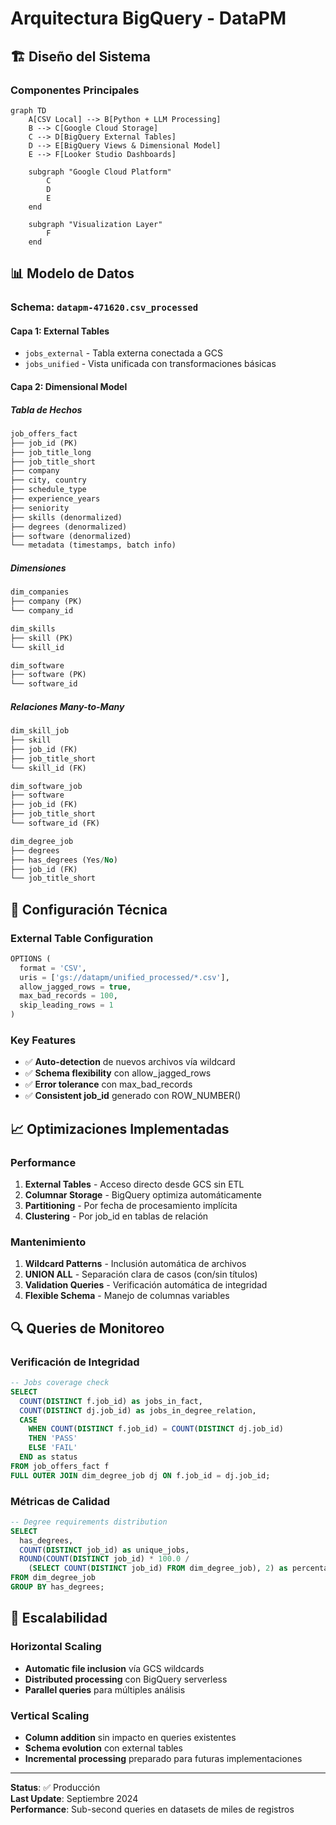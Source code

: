 # Arquitectura BigQuery - DataPM

## 🏗️ Diseño del Sistema

### Componentes Principales

```mermaid
graph TD
    A[CSV Local] --> B[Python + LLM Processing]
    B --> C[Google Cloud Storage]
    C --> D[BigQuery External Tables]
    D --> E[BigQuery Views & Dimensional Model]
    E --> F[Looker Studio Dashboards]
    
    subgraph "Google Cloud Platform"
        C
        D
        E
    end
    
    subgraph "Visualization Layer"
        F
    end
```

## 📊 Modelo de Datos

### Schema: `datapm-471620.csv_processed`

#### Capa 1: External Tables
- `jobs_external` - Tabla externa conectada a GCS
- `jobs_unified` - Vista unificada con transformaciones básicas

#### Capa 2: Dimensional Model

##### Tabla de Hechos
```sql
job_offers_fact
├── job_id (PK)
├── job_title_long
├── job_title_short  
├── company
├── city, country
├── schedule_type
├── experience_years
├── seniority
├── skills (denormalized)
├── degrees (denormalized)  
├── software (denormalized)
└── metadata (timestamps, batch info)
```

##### Dimensiones
```sql
dim_companies
├── company (PK)
└── company_id

dim_skills  
├── skill (PK)
└── skill_id

dim_software
├── software (PK)
└── software_id
```

##### Relaciones Many-to-Many
```sql
dim_skill_job
├── skill
├── job_id (FK)
├── job_title_short
└── skill_id (FK)

dim_software_job  
├── software
├── job_id (FK)
├── job_title_short
└── software_id (FK)

dim_degree_job
├── degrees
├── has_degrees (Yes/No)
├── job_id (FK)
└── job_title_short
```

## 🔧 Configuración Técnica

### External Table Configuration
```sql
OPTIONS (
  format = 'CSV',
  uris = ['gs://datapm/unified_processed/*.csv'],
  allow_jagged_rows = true,
  max_bad_records = 100,
  skip_leading_rows = 1
)
```

### Key Features
- ✅ **Auto-detection** de nuevos archivos vía wildcard
- ✅ **Schema flexibility** con allow_jagged_rows
- ✅ **Error tolerance** con max_bad_records
- ✅ **Consistent job_id** generado con ROW_NUMBER()

## 📈 Optimizaciones Implementadas

### Performance
1. **External Tables** - Acceso directo desde GCS sin ETL
2. **Columnar Storage** - BigQuery optimiza automáticamente
3. **Partitioning** - Por fecha de procesamiento implícita
4. **Clustering** - Por job_id en tablas de relación

### Mantenimiento
1. **Wildcard Patterns** - Inclusión automática de archivos
2. **UNION ALL** - Separación clara de casos (con/sin títulos)
3. **Validation Queries** - Verificación automática de integridad
4. **Flexible Schema** - Manejo de columnas variables

## 🔍 Queries de Monitoreo

### Verificación de Integridad
```sql
-- Jobs coverage check
SELECT 
  COUNT(DISTINCT f.job_id) as jobs_in_fact,
  COUNT(DISTINCT dj.job_id) as jobs_in_degree_relation,
  CASE 
    WHEN COUNT(DISTINCT f.job_id) = COUNT(DISTINCT dj.job_id) 
    THEN 'PASS' 
    ELSE 'FAIL' 
  END as status
FROM job_offers_fact f
FULL OUTER JOIN dim_degree_job dj ON f.job_id = dj.job_id;
```

### Métricas de Calidad
```sql
-- Degree requirements distribution  
SELECT 
  has_degrees,
  COUNT(DISTINCT job_id) as unique_jobs,
  ROUND(COUNT(DISTINCT job_id) * 100.0 / 
    (SELECT COUNT(DISTINCT job_id) FROM dim_degree_job), 2) as percentage
FROM dim_degree_job
GROUP BY has_degrees;
```

## 🚀 Escalabilidad

### Horizontal Scaling
- **Automatic file inclusion** vía GCS wildcards
- **Distributed processing** con BigQuery serverless
- **Parallel queries** para múltiples análisis

### Vertical Scaling  
- **Column addition** sin impacto en queries existentes
- **Schema evolution** con external tables
- **Incremental processing** preparado para futuras implementaciones

---

**Status**: ✅ Producción  
**Last Update**: Septiembre 2024  
**Performance**: Sub-second queries en datasets de miles de registros
